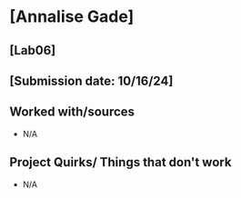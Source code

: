 # [Annalise Gade]
## [Lab06]
## [Submission date: 10/16/24]
## Worked with/sources 
* N/A
## Project Quirks/ Things that don't work
* N/A
